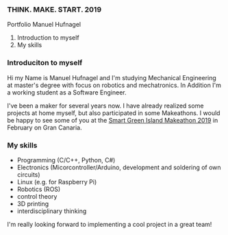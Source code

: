 ### THINK. MAKE. START. 2019

Portfolio Manuel Hufnagel

1. Introduction to myself
2. My skills


### Introduciton to myself

Hi my Name is Manuel Hufnagel and I'm studying Mechanical Engineering at
master's degree with focus on robotics and mechatronics. In Addition I'm a
working student as a Software Engineer.

I've been a maker for several years now. I have already realized some
projects at home myself, but also participated in some Makeathons. I would
be happy to see some of you at the [Smart Green Island Makeathon
2019](https://projectmi5.com/live/10283-2/) in February on Gran Canaria.


### My skills

* Programming (C/C++, Python, C#)
* Electronics (Micorcontroller/Arduino, development and soldering of own
  circuits)
* Linux (e.g. for Raspberry Pi)
* Robotics (ROS)
* control theory
* 3D printing
* interdisciplinary thinking

I'm really looking forward to implementing a cool project in a great team!
